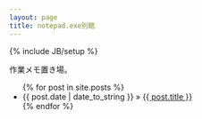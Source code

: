 ```yaml
---
layout: page
title: notepad.exe別館
---
```

{% include JB/setup %}

作業メモ置き場。
    
<ul class="posts">
  {% for post in site.posts %}
    <li><span>{{ post.date | date_to_string }}</span> &raquo; <a href="{{ BASE_PATH }}{{ post.url }}">{{ post.title }}</a></li>
  {% endfor %}
</ul>


